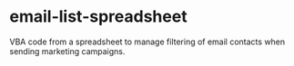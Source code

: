 # email-list-spreadsheet
VBA code from a spreadsheet to manage filtering of email contacts when sending marketing campaigns.
